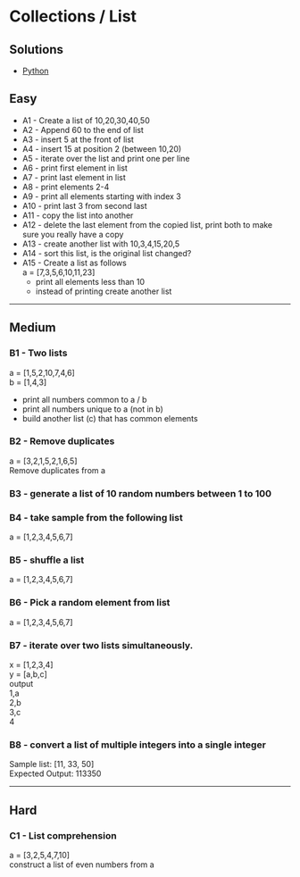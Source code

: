 <link rel='stylesheet' href='assets/css/main.css'/>

# Collections / List

## Solutions
* [Python](answers/python/collections-list-solution.ipynb)

## Easy

* A1 - Create a list of 10,20,30,40,50
* A2 - Append 60 to the end of list
* A3 - insert 5 at the front of list
* A4 - insert 15 at position 2 (between 10,20)
* A5 - iterate over the list and print one per line
* A6 - print first element in list
* A7 - print last element in list
* A8 - print elements 2-4
* A9 - print all elements starting with index 3
* A10 - print last 3 from second last
* A11 - copy the list into another
* A12 - delete the last element from the copied list,  print both to make sure you really have a copy
* A13 - create another list with 10,3,4,15,20,5
* A14 - sort this list, is the original list changed?
* A15 - Create a list as follows  
a = [7,3,5,6,10,11,23]
  - print all elements less than 10
  - instead of printing create another list

---
## Medium
### B1 - Two lists
a = [1,5,2,10,7,4,6]  
b = [1,4,3]  
* print all numbers common to a / b
* print all numbers unique to a (not in b)
* build another list (c) that has common elements


### B2 - Remove duplicates
a = [3,2,1,5,2,1,6,5]  
Remove duplicates from a

### B3 - generate a list of 10 random numbers between 1 to 100

### B4 - take sample from the following list
a = [1,2,3,4,5,6,7]

### B5 - shuffle a list
a = [1,2,3,4,5,6,7]

### B6 - Pick a random element from list
a = [1,2,3,4,5,6,7]

### B7 - iterate over two lists simultaneously.
x = [1,2,3,4]  
y = [a,b,c]  
output  
    1,a  
    2,b  
    3,c  
    4  

### B8 - convert a list of multiple integers into a single integer
Sample list: [11, 33, 50]  
Expected Output: 113350

---
## Hard
### C1 - List comprehension
a = [3,2,5,4,7,10]  
construct a list of even numbers from a
